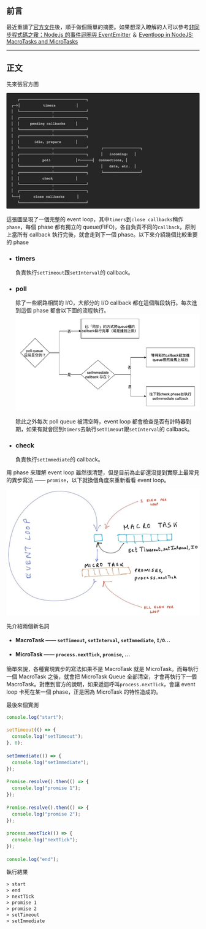## 前言

最近重讀了[官方文件](https://nodejs.org/en/docs/guides/event-loop-timers-and-nexttick/)後，順手做個簡單的摘要。如果想深入瞭解的人可以參考[非同步程式碼之霧：Node.js 的事件迴圈與 EventEmitter](https://www.yottau.com.tw/article/73) ＆ [Eventloop in NodeJS: MacroTasks and MicroTasks](https://medium.com/dkatalis/eventloop-in-nodejs-macrotasks-and-microtasks-164417e619b9)

---

## 正文

先來張官方圖

![image](./phase.png)

這張圖呈現了一個完整的 event loop，其中`timers`到`close callbacks`稱作`phase`，每個 phase 都有獨立的 queue(FIFO)，各自負責不同的`callback`，原則上當所有 callback 執行完後，就會走到下一個 phase。以下來介紹幾個比較重要的 phase

- ### timers

  負責執行`setTimeout`跟`setInterval`的 callback。

- ### poll

  除了一些網路相關的 I/O，大部分的 I/O callback 都在這個階段執行。每次進到這個 phase 都會以下圖的流程執行。
  ![poll-phase-flow](./poll-phase-flow.png)

  除此之外每次 poll queue 被清空時，event loop 都會檢查是否有計時器到期，如果有就會回到`timers`去執行`setTimeout`跟`setInterval`的 callback。

- ### check
  負責執行`setImmediate`的 callback。

用 phase 來理解 event loop 雖然很清楚，但是目前為止卻還沒提到實際上最常見的異步寫法 —— `promise`，以下就換個角度來重新看看 event loop。

![task](./task.jpeg)

先介紹兩個新名詞

- #### MacroTask —— `setTimeout`, `setInterval`, `setImmediate`, `I/O`...
- #### MicroTask —— `process.nextTick`, `promise`, ...

簡單來說，各種實現異步的寫法如果不是 MacroTask 就是 MicroTask。而每執行一個 MacroTask 之後，就會把 MicroTask Queue 全部清空，才會再執行下一個 MacroTask。對應到官方的說明，如果遞迴呼叫`process.nextTick`，會讓 event loop 卡死在某一個 phase，正是因為 MicroTask 的特性造成的。

最後來個實測

```javascript
console.log("start");

setTimeout(() => {
  console.log("setTimeout");
}, 0);

setImmediate(() => {
  console.log("setImmediate");
});

Promise.resolve().then(() => {
  console.log("promise 1");
});

Promise.resolve().then(() => {
  console.log("promise 2");
});

process.nextTick(() => {
  console.log("nextTick");
});

console.log("end");
```

執行結果

```
> start
> end
> nextTick
> promise 1
> promise 2
> setTimeout
> setImmediate
```
